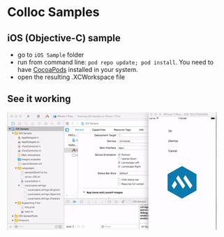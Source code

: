 # Colloc Samples

## iOS (Objective-C) sample

- go to `iOS Sample` folder
- run from command line: `pod repo update; pod install`. You need to have [CocoaPods](https://cocoapods.org/) installed in your system.
- open the resulting .XCWorkspace file

## See it working

![](img/iOS-demo.gif)